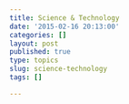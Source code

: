 ```yaml
---
title: Science & Technology
date: '2015-02-16 20:13:00'
categories: []
layout: post
published: true
type: topics
slug: science-technology
tags: []

---
```


